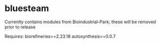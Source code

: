 # bluesteam

Currently contains modules from Bioindustrial-Park; these will be removed prior to release

Requires:
biorefineries==2.23.18
autosynthesis==0.0.7